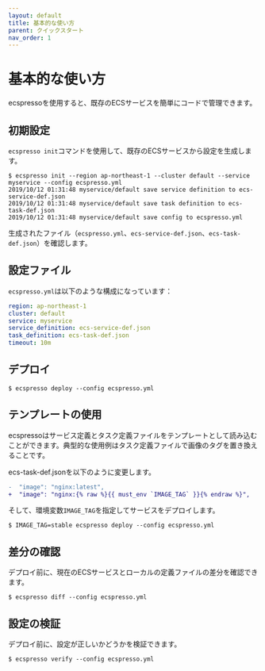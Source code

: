 ```yaml
---
layout: default
title: 基本的な使い方
parent: クイックスタート
nav_order: 1
---
```


# 基本的な使い方

ecspressoを使用すると、既存のECSサービスを簡単にコードで管理できます。

## 初期設定

`ecspresso init`コマンドを使用して、既存のECSサービスから設定を生成します。

```console
$ ecspresso init --region ap-northeast-1 --cluster default --service myservice --config ecspresso.yml
2019/10/12 01:31:48 myservice/default save service definition to ecs-service-def.json
2019/10/12 01:31:48 myservice/default save task definition to ecs-task-def.json
2019/10/12 01:31:48 myservice/default save config to ecspresso.yml
```

生成されたファイル（`ecspresso.yml`、`ecs-service-def.json`、`ecs-task-def.json`）を確認します。

## 設定ファイル

`ecspresso.yml`は以下のような構成になっています：

```yaml
region: ap-northeast-1
cluster: default
service: myservice
service_definition: ecs-service-def.json
task_definition: ecs-task-def.json
timeout: 10m
```

## デプロイ

```console
$ ecspresso deploy --config ecspresso.yml
```

## テンプレートの使用

ecspressoはサービス定義とタスク定義ファイルをテンプレートとして読み込むことができます。典型的な使用例はタスク定義ファイルで画像のタグを置き換えることです。

ecs-task-def.jsonを以下のように変更します。

```diff
-  "image": "nginx:latest",
+  "image": "nginx:{% raw %}{{ must_env `IMAGE_TAG` }}{% endraw %}",
```

そして、環境変数`IMAGE_TAG`を指定してサービスをデプロイします。

```console
$ IMAGE_TAG=stable ecspresso deploy --config ecspresso.yml
```

## 差分の確認

デプロイ前に、現在のECSサービスとローカルの定義ファイルの差分を確認できます。

```console
$ ecspresso diff --config ecspresso.yml
```

## 設定の検証

デプロイ前に、設定が正しいかどうかを検証できます。

```console
$ ecspresso verify --config ecspresso.yml
```
